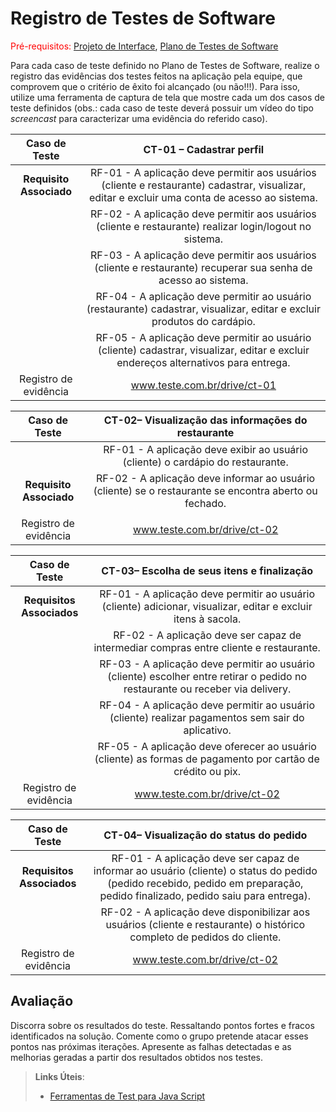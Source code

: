 # Registro de Testes de Software

<span style="color:red">Pré-requisitos: <a href="3-Projeto de Interface.md"> Projeto de Interface</a></span>, <a href="8-Plano de Testes de Software.md"> Plano de Testes de Software</a>

Para cada caso de teste definido no Plano de Testes de Software, realize o registro das evidências dos testes feitos na aplicação pela equipe, que comprovem que o critério de êxito foi alcançado (ou não!!!). Para isso, utilize uma ferramenta de captura de tela que mostre cada um dos casos de teste definidos (obs.: cada caso de teste deverá possuir um vídeo do tipo _screencast_ para caracterizar uma evidência do referido caso).

| **Caso de Teste** 	| **CT-01 – Cadastrar perfil** 	|
|:---:	|:---:	|
|	**Requisito Associado**| RF-01 - A aplicação deve permitir aos usuários (cliente e restaurante) cadastrar, visualizar, editar e excluir uma conta de acesso ao sistema.|
|	                       | RF-02 - A aplicação deve permitir aos usuários (cliente e restaurante) realizar login/logout no sistema.                                      | 
|                        | RF-03 - A aplicação deve permitir aos usuários (cliente e restaurante) recuperar sua senha de acesso ao sistema.|
|                        | RF-04 - A aplicação deve permitir ao usuário (restaurante) cadastrar, visualizar, editar e excluir produtos do cardápio.|
|                        | RF-05 - A aplicação deve permitir ao usuário (cliente) cadastrar, visualizar, editar e excluir endereços alternativos para entrega.|
|Registro de evidência | www.teste.com.br/drive/ct-01 |


| **Caso de Teste** 	|**CT-02– Visualização das informações do restaurante** 	|
|:---:	|:---:	|
|                       |RF-01 - A aplicação deve exibir ao usuário (cliente) o cardápio do restaurante.|
|**Requisito Associado**|RF-02 - A aplicação deve informar ao usuário (cliente) se o restaurante se encontra aberto ou fechado.| 
|                       | 
|Registro de evidência | www.teste.com.br/drive/ct-02 |



| **Caso de Teste** 	|**CT-03– Escolha de seus itens e finalização** 	|
|:---:	|:---:	|
|**Requisitos Associados**|RF-01 - A aplicação deve permitir ao usuário (cliente) adicionar, visualizar, editar e excluir itens à sacola.|
|                         |RF-02 - A aplicação deve ser capaz de intermediar compras entre cliente e restaurante.|
|                         |RF-03 - A aplicação deve permitir ao usuário (cliente) escolher entre retirar o pedido no restaurante ou receber via delivery.|
|                         |RF-04 - A aplicação deve permitir ao usuário (cliente) realizar pagamentos sem sair do aplicativo.|
|                         |RF-05 - A aplicação deve oferecer ao usuário (cliente) as formas de pagamento por cartão de crédito ou pix.|
|Registro de evidência | www.teste.com.br/drive/ct-02 |


| **Caso de Teste** 	|**CT-04– Visualização do status do pedido** 	|
|:---:	|:---:	|
|**Requisitos Associados**|RF-01 - A aplicação deve ser capaz de informar ao usuário (cliente) o status do pedido (pedido recebido, pedido em preparação, pedido finalizado, pedido saiu para entrega).
|                         |RF-02 - A aplicação deve disponibilizar aos usuários (cliente e restaurante) o histórico completo de pedidos do cliente.
|Registro de evidência | www.teste.com.br/drive/ct-02 |



## Avaliação

Discorra sobre os resultados do teste. Ressaltando pontos fortes e fracos identificados na solução. Comente como o grupo pretende atacar esses pontos nas próximas iterações. Apresente as falhas detectadas e as melhorias geradas a partir dos resultados obtidos nos testes.

> **Links Úteis**:
> - [Ferramentas de Test para Java Script](https://geekflare.com/javascript-unit-testing/)
